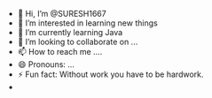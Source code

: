 - 👋 Hi, I’m @SURESH1667
- 👀 I’m interested in learning new things
- 🌱 I’m currently learning Java
- 💞️ I’m looking to collaborate on ...
- 📫 How to reach me ....
- 😄 Pronouns: ...
- ⚡ Fun fact: Without work you have to be hardwork.
- 
<!---
SURESH1667/SURESH1667 is a ✨ special ✨ repository because its `README.md` (this file) appears on your GitHub profile.
You can click the Preview link to take a look at your changes.
--->
